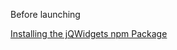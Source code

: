 Before launching

[Installing the jQWidgets npm Package](https://www.jqwidgets.com/jquery-widgets-documentation/documentation/package-managers/npm-tutorial.htm)
